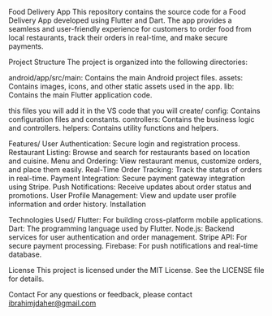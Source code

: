 Food Delivery App
This repository contains the source code for a Food Delivery App developed using Flutter and Dart. The app provides a seamless and user-friendly experience for customers to order food from local restaurants, track their orders in real-time, and make secure payments.

Project Structure
The project is organized into the following directories:

android/app/src/main: Contains the main Android project files.
assets: Contains images, icons, and other static assets used in the app.
lib: Contains the main Flutter application code.

this files you will add it in the VS code that you will create/
config: Contains configuration files and constants.
controllers: Contains the business logic and controllers.
helpers: Contains utility functions and helpers.

Features/
User Authentication: Secure login and registration process.
Restaurant Listing: Browse and search for restaurants based on location and cuisine.
Menu and Ordering: View restaurant menus, customize orders, and place them easily.
Real-Time Order Tracking: Track the status of orders in real-time.
Payment Integration: Secure payment gateway integration using Stripe.
Push Notifications: Receive updates about order status and promotions.
User Profile Management: View and update user profile information and order history.
Installation


Technologies Used/
Flutter: For building cross-platform mobile applications.
Dart: The programming language used by Flutter.
Node.js: Backend services for user authentication and order management.
Stripe API: For secure payment processing.
Firebase: For push notifications and real-time database.


License
This project is licensed under the MIT License. See the LICENSE file for details.

Contact
For any questions or feedback, please contact ibrahimjdaher@gmail.com
